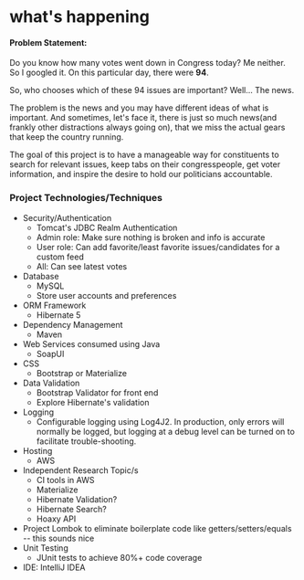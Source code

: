 # what's happening

#### Problem Statement:

Do you know how many votes went down in Congress today? Me neither.
So I googled it. On this particular day, there were <b>94</b>.

So, who chooses which of these 94 issues are important? Well... The news.

The problem is the news and you may have different ideas of
what is important. And sometimes, let's face it, there is just
so much news(and frankly other distractions always going on),
that we miss the actual gears that keep the country running.

The goal of this project is to have a manageable way for
constituents to search for relevant issues, keep tabs on
their congresspeople, get voter information, and
inspire the desire to hold our politicians accountable.

### Project Technologies/Techniques 

* Security/Authentication
  * Tomcat's JDBC Realm Authentication
  * Admin role: Make sure nothing is broken and info is accurate
  * User role: Can add favorite/least favorite issues/candidates for a custom feed
  * All: Can see latest votes
* Database
  * MySQL
  * Store user accounts and preferences
* ORM Framework
  * Hibernate 5
* Dependency Management
  * Maven
* Web Services consumed using Java
  * SoapUI
* CSS 
  * Bootstrap or Materialize
* Data Validation
  * Bootstrap Validator for front end
  * Explore Hibernate's validation
* Logging
  * Configurable logging using Log4J2. In production, only errors will normally be logged, but logging at a debug level can be turned on to facilitate trouble-shooting. 
* Hosting
  * AWS
* Independent Research Topic/s
  * CI tools in AWS
  * Materialize
  * Hibernate Validation?
  * Hibernate Search?
  * Hoaxy API
* Project Lombok to eliminate boilerplate code like getters/setters/equals -- this sounds nice
* Unit Testing
  * JUnit tests to achieve 80%+ code coverage 
* IDE: IntelliJ IDEA

